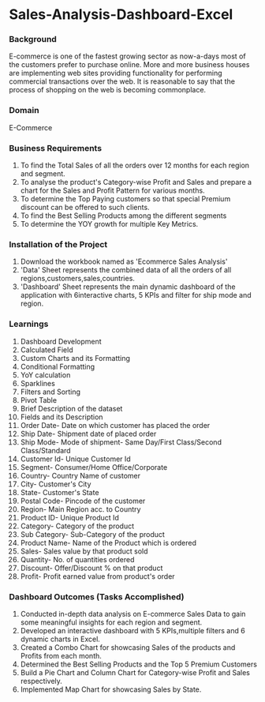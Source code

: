 # Sales-Analysis-Dashboard-Excel

### Background
E-commerce is one of the fastest growing sector as now-a-days most of the customers prefer to purchase online. More and more business houses are implementing web sites providing functionality for performing commercial transactions over the web. It is reasonable to say that the process of shopping on the web is becoming commonplace.

### Domain
E-Commerce

### Business Requirements

  1. To find the Total Sales of all the orders over 12 months for each region and segment.
  2. To analyse the product's Category-wise Profit and Sales and prepare a chart for the Sales and Profit Pattern for various months.
  3. To determine the Top Paying customers so that special Premium discount can be offered to such clients.
  4. To find the Best Selling Products among the different segments
  5. To determine the YOY growth for multiple Key Metrics.

### Installation of the Project

   1. Download the workbook named as 'Ecommerce Sales Analysis'
   2. 'Data' Sheet represents the combined data of all the orders of all regions,customers,sales,countries.
   3. 'Dashboard' Sheet represents the main dynamic dashboard of the application with 6interactive charts, 5 KPIs and filter for ship mode and region.
    
### Learnings

  1. Dashboard Development
  2. Calculated Field
  3. Custom Charts and its Formatting
  4. Conditional Formatting
  5. YoY calculation
  6. Sparklines
  7. Filters and Sorting
  8. Pivot Table
  9. Brief Description of the dataset
  10. Fields and its Description
  11. Order Date- Date on which customer has placed the order
  12. Ship Date- Shipment date of placed order
  13. Ship Mode- Mode of shipment- Same Day/First Class/Second Class/Standard
  14. Customer Id- Unique Customer Id
  15. Segment- Consumer/Home Office/Corporate
  16. Country- Country Name of customer
  17. City- Customer's City
  18. State- Customer's State
  19. Postal Code- Pincode of the customer
  20. Region- Main Region acc. to Country
  21. Product ID- Unique Product Id
  22. Category- Category of the product
  23. Sub Category- Sub-Category of the product
  24. Product Name- Name of the Product which is ordered
  25. Sales- Sales value by that product sold
  26. Quantity- No. of quantities ordered
  27. Discount- Offer/Discount % on that product
  28. Profit- Profit earned value from product's order

### Dashboard Outcomes (Tasks Accomplished)

1. Conducted in-depth data analysis on E-commerce Sales Data to gain some meaningful insights for each region and segment.
2. Developed an interactive dashboard with 5 KPIs,multiple filters and 6 dynamic charts in Excel.
3. Created a Combo Chart for showcasing Sales of the products and Profits from each month.
4. Determined the Best Selling Products and the Top 5 Premium Customers
5. Build a Pie Chart and Column Chart for Category-wise Profit and Sales respectively.
6. Implemented Map Chart for showcasing Sales by State.
